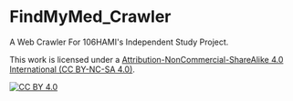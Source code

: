 # FindMyMed_Crawler

A Web Crawler For 106HAMI's Independent Study Project.

This work is licensed under a [Attribution-NonCommercial-ShareAlike 4.0 International (CC BY-NC-SA 4.0)][cc-by].

[![CC BY 4.0][cc-by-image]][cc-by]

[cc-by]: https://creativecommons.org/licenses/by-nc-sa/4.0/
[cc-by-image]: https://i.creativecommons.org/l/by-nc-sa/4.0/88x31.png
